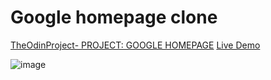 # Google homepage clone

[TheOdinProject- PROJECT: GOOGLE HOMEPAGE](https://www.theodinproject.com/lessons/html-css)
[Live Demo](https://chxtio.github.io/The-Odin-Project/google-homepage/)

![image](https://user-images.githubusercontent.com/33184844/99482917-f108ca00-2911-11eb-9654-c408c35e4f64.png)